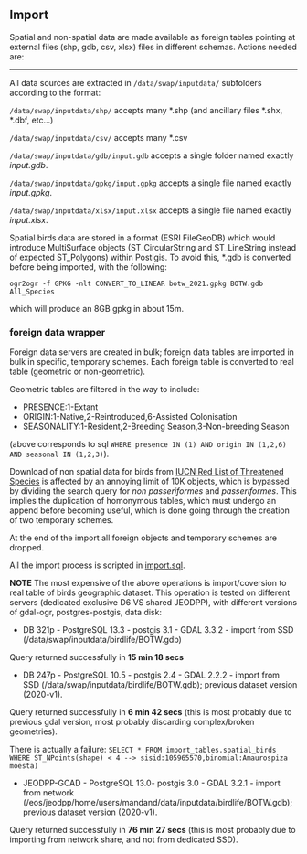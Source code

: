 ## Import

Spatial and non-spatial data are made available as foreign tables pointing at external files (shp, gdb, csv, xlsx) files in different schemas. Actions needed are:

---
All data sources are extracted in `/data/swap/inputdata/` subfolders according to the format:

`/data/swap/inputdata/shp/` accepts many \*.shp (and ancillary files \*.shx, \*.dbf, etc...)

`/data/swap/inputdata/csv/` accepts many \*.csv

`/data/swap/inputdata/gdb/input.gdb` accepts a single folder named exactly _input.gdb_.

`/data/swap/inputdata/gpkg/input.gpkg` accepts a single file named exactly _input.gpkg_.

`/data/swap/inputdata/xlsx/input.xlsx` accepts a single file named exactly _input.xlsx_.

Spatial birds data are stored in a format (ESRI FileGeoDB) which would introduce MultiSurface objects (ST_CircularString and ST_LineString instead of expected ST_Polygons) within Postigis. To avoid this, \*.gdb is converted before being imported, with the following:  

`ogr2ogr -f GPKG -nlt CONVERT_TO_LINEAR botw_2021.gpkg BOTW.gdb All_Species`

which will produce an 8GB gpkg in about 15m.

### foreign data wrapper
Foreign data servers are created in bulk; foreign data tables are imported in bulk in specific, temporary schemes.
Each foreign table is converted to real table (geometric or non-geometric).

Geometric tables are filtered in the way to include:
+  PRESENCE:1-Extant
+  ORIGIN:1-Native,2-Reintroduced,6-Assisted Colonisation
+  SEASONALITY:1-Resident,2-Breeding Season,3-Non-breeding Season

(above corresponds to sql `WHERE presence IN (1) AND origin IN (1,2,6) AND seasonal IN (1,2,3)`).

Download of non spatial data for birds from [IUCN Red List of Threatened Species](https://www.iucnredlist.org/search) is affected by an annoying limit of 10K objects, which is bypassed by dividing the search query for _non passeriformes_ and _passeriformes_. This implies the duplication of homonymous tables, which must undergo an append before becoming useful, which is done going through the creation of two temporary schemes.

At the end of the import all foreign objects and temporary schemes are dropped.

All the import process is scripted in [import.sql](./harmonization/import.sql).

**NOTE** The most expensive of the above operations is import/coversion to real table of birds geographic dataset. This operation is tested on different servers (dedicated exclusive D6 VS shared JEODPP), with different versions of gdal-ogr, postgres-postgis, data disk:

+  DB 321p - PostgreSQL 13.3 - postgis 3.1 - GDAL 3.3.2 - import from SSD (/data/swap/inputdata/birdlife/BOTW.gdb)

Query returned successfully in **15 min 18 secs**

+  DB 247p - PostgreSQL 10.5 - postgis 2.4 - GDAL 2.2.2 - import from SSD (/data/swap/inputdata/birdlife/BOTW.gdb); previous dataset version (2020-v1).

Query returned successfully in **6 min 42 secs** (this is most probably due to previous gdal version, most probably discarding complex/broken geometries).

There is actually a failure: `SELECT * FROM import_tables.spatial_birds WHERE ST_NPoints(shape) < 4 --> sisid:105965570,binomial:Amaurospiza moesta)`

+  JEODPP-GCAD - PostgreSQL 13.0- postgis 3.0 - GDAL 3.2.1 - import from network (/eos/jeodpp/home/users/mandand/data/inputdata/birdlife/BOTW.gdb); previous dataset version (2020-v1).

Query returned successfully in **76 min 27 secs** (this is most probably due to importing from network share, and not from dedicated SSD).
